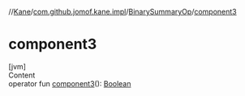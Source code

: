 //[Kane](../../index.md)/[com.github.jomof.kane.impl](../index.md)/[BinarySummaryOp](index.md)/[component3](component3.md)



# component3  
[jvm]  
Content  
operator fun [component3](component3.md)(): [Boolean](https://kotlinlang.org/api/latest/jvm/stdlib/kotlin/-boolean/index.html)  



